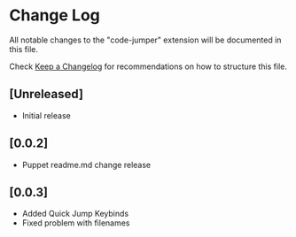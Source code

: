 # Change Log

All notable changes to the "code-jumper" extension will be documented in this file.

Check [Keep a Changelog](http://keepachangelog.com/) for recommendations on how to structure this file.

## [Unreleased]

- Initial release

## [0.0.2]

- Puppet readme.md change release

## [0.0.3]

- Added Quick Jump Keybinds
- Fixed problem with filenames